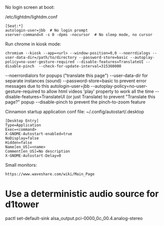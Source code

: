 No login screen at boot:

/etc/lightdm/lightdm.conf
```
[Seat:*]
autologin-user=jbb  # No login prompt
xserver-command=X -s 0 -dpms -nocursor  # No sleep mode, no cursor
```

Run chrome in kiosk mode:
```
chromium --kiosk --app=<url> --window-position=0,0 --noerrdialogs --user-data-dir=/path/to/directory --password-store=basic --autoplay-policy=no-user-gesture-required --disable-features=TranslateUI --disable-pinch  --check-for-update-interval=315360000
```
--noerrordialors for popups ("translate this page")
--user-data-dir for separate instances (sound)
--password-store=basic to prevent error messages due to this autologin-user=jbb
--autoplay-policy=no-user-gesture-required to allow html videos 'play' property to work all the time
--disable-features=TranslateUI (or just Translate) to prevent "Translate this page?" popup
--disable-pinch to prevent the pinch-to-zoom feature

Cinnamon startup application conf file:
~/.config/autostart/<name>.desktop
```
[Desktop Entry]
Type=Application
Exec=<command>
X-GNOME-Autostart-enabled=true
NoDisplay=false
Hidden=false
Name[en_US]=<name>
Comment[en_US]=No description
X-GNOME-Autostart-Delay=0
```

Small monitors:
```
https://www.waveshare.com/wiki/Main_Page
```

# Use a deterministic audio source for d1tower
pactl set-default-sink alsa_output.pci-0000_0c_00.4.analog-stereo

